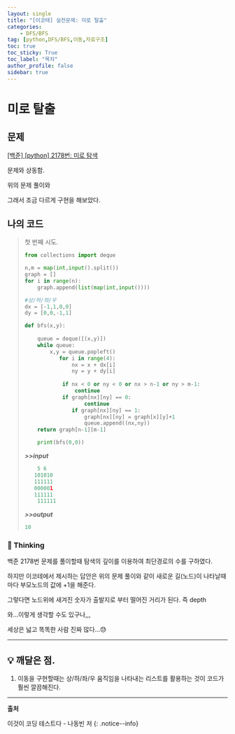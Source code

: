 ```yaml
---
layout: single
title: "[이코테] 실전문제: 미로 탈출"
categories: 
    - DFS/BFS
tag: [python,DFS/BFS,이동,자료구조]
toc: true
toc_sticky: True
toc_label: "목차"
author_profile: false
sidebar: true
---
```


# 미로 탈출

## 문제

[[백준] [python] 2178번: 미로 탐색](https://geunskoo.github.io/dfs/bfs/boj-2178/)

문제와 상동함.



위의 문제 풀이와

그래서 조금 다르게 구현을 해보았다.

## 나의 코드

> 첫 번째 시도.
>
> ```python
> from collections import deque
> 
> n,m = map(int,input().split())
> graph = []
> for i in range(n):
>     graph.append(list(map(int,input())))
> 
> #상/하/좌/우
> dx = [-1,1,0,0] 
> dy = [0,0,-1,1]
> 
> def bfs(x,y):
>     
>     queue = deque([(x,y)])
>     while queue:
>         x,y = queue.popleft()
>            for i in range(4):
>                nx = x + dx[i]
>                ny = y + dy[i]
>                
>             if nx < 0 or ny < 0 or nx > n-1 or ny > m-1:
>                 continue
>             if graph[nx][ny] == 0:
>                    continue
>                if graph[nx][ny] == 1:
>                    graph[nx][ny] = graph[x][y]+1
>                    queue.append((nx,ny))
>     return graph[n-1][m-1]
> 
>     print(bfs(0,0))
> ```
> 
> ***>>input***
> 
> ```python
>     5 6
>    101010
>    111111
>    000001
>    111111
>     111111
>    ```
>    
>    ***>>output***
>    
>    ```python
>    10
>    ```

### 🌝 Thinking

백준 2178번 문제를 풀이할때 탐색의 깊이를 이용하여 최단경로의 수를 구하였다.

하지만 이코테에서 제시하는 답안은 위의 문제 풀이와 같이 새로운 길(노드)이 나타날때마다 부모노드의 값에 +1을 해준다.

그렇다면 노드위에 새겨진 숫자가 출발지로 부터 떨어진 거리가 된다. 즉 depth

와...이렇게 생각할 수도 있구나,,, 

세상은 넓고 똑똑한 사람 진짜 많다...😓

---



## 💡 깨달은 점.

1. 이동을 구현할때는 상/하/좌/우 움직임을 나타내는 리스트를 활용하는 것이 코드가 훨씬 깔끔해진다.


---
**출처**

이것이 코딩 테스트다 - 나동빈 저
{: .notice--info} 

